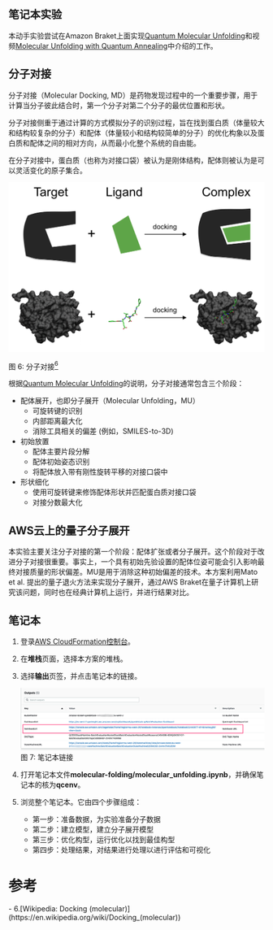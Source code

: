 ## 笔记本实验

本动手实验尝试在Amazon Braket上面实现[Quantum Molecular Unfolding](https://arxiv.org/abs/2107.13607)和视频[Molecular Unfolding with Quantum Annealing](https://www.youtube.com/watch?v=1NmAXIHAF2Y)中介绍的工作。

## 分子对接

分子对接（Molecular Docking, MD）是药物发现过程中的一个重要步骤，用于计算当分子彼此结合时，第一个分子对第二个分子的最优位置和形状。

分子对接侧重于通过计算的方式模拟分子的识别过程，旨在找到蛋白质（体量较大和结构较复杂的分子）和配体（体量较小和结构较简单的分子）的优化构象以及蛋白质和配体之间的相对方向，从而最小化整个系统的自由能。

在分子对接中，蛋白质（也称为对接口袋）被认为是刚体结构，配体则被认为是可以灵活变化的原子集合。

![Molecular Docking](../../images/molecule-docking.png)

图 6: 分子对接[<sup>6</sup>](#wiki-docking)

根据[Quantum Molecular Unfolding](https://arxiv.org/abs/2107.13607)的说明，分子对接通常包含三个阶段：

* 配体展开，也即分子展开（Molecular Unfolding，MU）
    * 可旋转键的识别
    * 内部距离最大化
    * 消除工具相关的偏差 (例如，SMILES-to-3D)
* 初始放置
    * 配体主要片段分解
    * 配体初始姿态识别
    * 将配体放入带有刚性旋转平移的对接口袋中
* 形状细化
    * 使用可旋转键来修饰配体形状并匹配蛋白质对接口袋
    * 对接分数最大化

## AWS云上的量子分子展开

本实验主要关注分子对接的第一个阶段：配体扩张或者分子展开。这个阶段对于改进分子对接很重要。事实上，一个具有初始先验设置的配体位姿可能会引入影响最终对接质量的形状偏差。MU是用于消除这种初始偏差的技术。本方案利用Mato et al. 提出的量子退火方法来实现分子展开，通过AWS Braket在量子计算机上研究该问题，同时也在经典计算机上运行，并进行结果对比。

## 笔记本

1. 登录[AWS CloudFormation控制台](https://console.aws.amazon.com/cloudformation/home?)。

2. 在**堆栈**页面，选择本方案的堆栈。

3. 选择**输出**页签，并点击笔记本的链接。

    ![deployment output](../../images/deploy_output_notebook.png)
    图 7: 笔记本链接

4. 打开笔记本文件**molecular-folding/molecular_unfolding.ipynb**，并确保笔记本的核为**qcenv**。

5. 浏览整个笔记本。它由四个步骤组成：

    - 第一步：准备数据，为实验准备分子数据
    - 第二步：建立模型，建立分子展开模型
    - 第三步：优化构型，运行优化以找到最佳构型
    - 第四步：处理结果，对结果进行处理以进行评估和可视化

<!-- |步骤|内容|
|:--|:--|
|[第一步: 准备数据](workshop/a-molecular-unfolding/prepare-data.ipynb)|为实验准备分子数据|
|[第二步: 建立模型](workshop/a-molecular-unfolding/build-model.ipynb)|建立分子展开模型|
|[第三步: 优化配置](workshop/a-molecular-unfolding/optimize-config.ipynb)|运行优化以找到配置|
|[第四步: 后处理](workshop/a-molecular-unfolding/post-process.ipynb)|对结果进行后处理以进行评估和可视化| -->




# 参考
<div id='wiki-docking'></div>
- 6.[Wikipedia: Docking (molecular)](https://en.wikipedia.org/wiki/Docking_(molecular))
